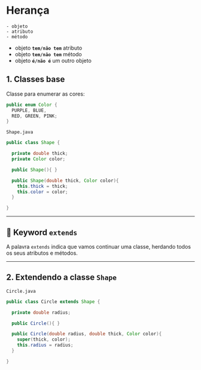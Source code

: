 # Herança

```
- objeto
- atributo
- método
```

- objeto **`tem/não tem`** atributo
- objeto **`tem/não tem`** método
- objeto **`é/não é`** um outro objeto

## 1. Classes base

Classe para enumerar as cores:

```java
public enum Color {
  PURPLE, BLUE,
  RED, GREEN, PINK;
}
```

`Shape.java`
```java
public class Shape {

  private double thick;
  private Color color;

  public Shape(){ }

  public Shape(double thick, Color color){
    this.thick = thick;
    this.color = color;
  }

}
```

----

## 🔑 Keyword `extends`

A palavra `extends` indica que vamos continuar uma classe, herdando todos os seus atributos e métodos.

---

## 2. Extendendo a classe `Shape`

`Circle.java`
```java
public class Circle extends Shape {

  private double radius;

  public Circle(){ }

  public Circle(double radius, double thick, Color color){
    super(thick, color);
    this.radius = radius;
  }

}
```